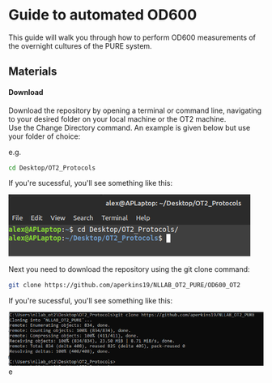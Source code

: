 # Guide to automated OD600

This guide will walk you through how to perform OD600 measurements of the overnight cultures of the PURE system.

## Materials

#### Download

Download the repository by opening a terminal or command line, navigating to your desired folder on your local machine or the OT2 machine.  
Use the Change Directory command. An example is given below but use your folder of choice:

e.g.
```bash
cd Desktop/OT2_Protocols
```

If you're sucessful, you'll see something like this:

![Desktop Navigation](img/initial_navigation.png)

Next you need to download the repository using the git clone command:

```bash
git clone https://github.com/aperkins19/NLLAB_OT2_PURE/OD600_OT2
```
If you're sucessful, you'll see something like this:

![Git Clone](img/git_clone.png)e
